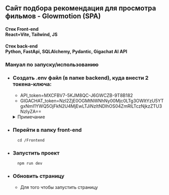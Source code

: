 ## Сайт подбора рекомендация для просмотра фильмов - Glowmotion (SPA)
#### <summary><b>Стек Front-end</b></summary>React+Vite, Tailwind, JS
#### <summary><b>Стек back-end</b></summary>Python, FastApi, SQLAlchemy, Pydantic, Gigachat AI API

### Мануал по запуску/использованию
- ### Создать .env файл (в папке backend), куда внести 2 токена-ключа:
   - API_token=MXCFBV7-5KJM8QC-J6GWCZB-9T8B182
   - GIGACHAT_token=NzI2ZjE0OGMtNWNhNy00Mjc0LTg3OWItYzU5YTgxNmI1YWQ5OjFkN2U4MjEwLTJiNzItNDlhOS04ZmRlLTczNjkzZTU3NzIyZA==
    <details>
    <summary>Примечание</summary>
        Кому нужен ключ от Гигачата, сегодня ваш день
    </details>
- ### Перейти в папку front-end
        cd /Frontend
- ### Запустить проект
        npm run dev
- ### Обновить страницу
    - Для того чтобы запустить страницу
